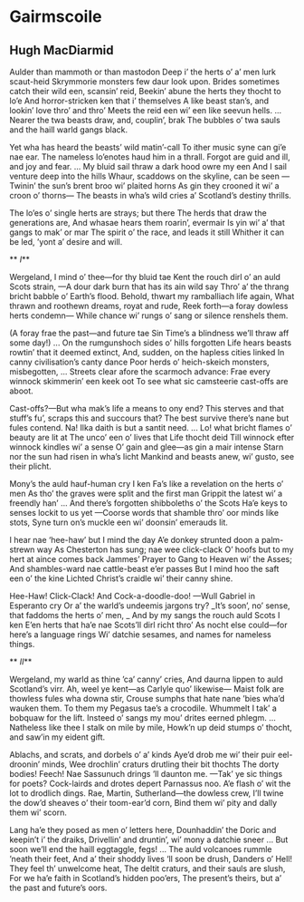 # Gairmscoile
## Hugh MacDiarmid
Aulder than mammoth or than mastodon
Deep i’ the herts o’ a’ men lurk scaut-heid
Skrymmorie monsters few daur look upon.
Brides sometimes catch their wild een, scansin’ reid,
Beekin’ abune the herts they thocht to lo’e
And horror-stricken ken that i’ themselves
A like beast stan’s, and lookin’ love thro’ and thro’
Meets the reid een wi’ een like seevun hells.
... Nearer the twa beasts draw, and, couplin’, brak
The bubbles o’ twa sauls and the haill warld gangs black.

Yet wha has heard the beasts’ wild matin’-call
To ither music syne can gi’e nae ear.
The nameless lo’enotes haud him in a thrall.
Forgot are guid and ill, and joy and fear.
... My bluid sail thraw a dark hood owre my een
And I sail venture deep into the hills
Whaur, scaddows on the skyline, can be seen
—Twinin’ the sun’s brent broo wi’ plaited horns
As gin they crooned it wi’ a croon o’ thorns—
The beasts in wha’s wild cries a’ Scotland’s destiny thrills.

The lo’es o’ single herts are strays; but there
The herds that draw the generations are,
And whasae hears them roarin’, evermair
Is yin wi’ a’ that gangs to mak’ or mar
The spirit o’ the race, and leads it still
Whither it can be led, ’yont a’ desire and will.

 ** _I_**

Wergeland, I mind o’ thee—for thy bluid tae
Kent the rouch dirl o’ an auld Scots strain,
—A dour dark burn that has its ain wild say
Thro’ a’ the thrang bricht babble o’ Earth’s flood.
Behold, thwart my ramballiach life again,
What thrawn and roothewn dreams, royat and rude,
Reek forth—a foray dowless herts condemn—
While chance wi’ rungs o’ sang or silence renshels them.

(A foray frae the past—and future tae
Sin Time’s a blindness we’ll thraw aff some day!)
... On the rumgunshoch sides o’ hills forgotten
Life hears beasts rowtin’ that it deemed extinct,
And, sudden, on the hapless cities linked
In canny civilisation’s canty dance
Poor herds o’ heich-skeich monsters, misbegotten,
... Streets clear afore the scarmoch advance:
Frae every winnock skimmerin’ een keek oot
To see what sic camsteerie cast-offs are aboot.

Cast-offs?—But wha mak’s life a means to ony end?
This sterves and that stuff’s fu’, scraps this and succours that?
The best survive there’s nane but fules contend.
Na! Ilka daith is but a santit need.
... Lo! what bricht flames o’ beauty are lit at
The unco’ een o’ lives that Life thocht deid
Till winnock efter winnock kindles wi’ a sense
O’ gain and glee—as gin a mair intense
Starn nor the sun had risen in wha’s licht
Mankind and beasts anew, wi’ gusto, see their plicht.

Mony’s the auld hauf-human cry I ken
Fa’s like a revelation on the herts o’ men
As tho’ the graves were split and the first man
Grippit the latest wi’ a freendly han’
... And there’s forgotten shibboleths o’ the Scots
Ha’e keys to senses lockit to us yet
—Coorse words that shamble thro’ oor minds like stots,
Syne turn on’s muckle een wi’ doonsin’ emerauds lit.

I hear nae ‘hee-haw’ but I mind the day
A’e donkey strunted doon a palm-strewn way
As Chesterton has sung; nae wee click-clack
O’ hoofs but to my hert at aince comes back
Jammes’ Prayer to Gang to Heaven wi’ the Asses;
And shambles-ward nae cattle-beast e’er passes
But I mind hoo the saft een o’ the kine
Lichted Christ’s craidle wi’ their canny shine.

Hee-Haw! Click-Clack! And Cock-a-doodle-doo!
—Wull Gabriel in Esperanto cry
Or a’ the warld’s undeemis jargons try?
 _It’s soon’, no’ sense, that faddoms the herts o’ men,
_
And by my sangs the rouch auld Scots I ken
E’en herts that ha’e nae Scots’ll dirl richt thro’
As nocht else could—for here’s a language rings
Wi’ datchie sesames, and names for nameless things.


 ** _II_**

Wergeland, my warld as thine ’ca’ canny’ cries,
And daurna lippen to auld Scotland’s virr.
Ah, weel ye kent—as Carlyle quo’ likewise—
Maist folk are thowless fules wha downa stir,
Crouse sumphs that hate nane ’bies wha’d wauken them.
To them my Pegasus tae’s a crocodile.
Whummelt I tak’ a bobquaw for the lift.
Insteed o’ sangs my mou’ drites eerned phlegm.
... Natheless like thee I stalk on mile by mile,
Howk’n up deid stumps o’ thocht, and saw’in my eident gift.

Ablachs, and scrats, and dorbels o’ a’ kinds
Aye’d drob me wi’ their puir eel-droonin’ minds,
Wee drochlin’ craturs drutling their bit thochts
The dorty bodies! Feech! Nae Sassunuch drings
’ll daunton me. —Tak’ ye sic things for poets?
Cock-lairds and drotes depert Parnassus noo.
A’e flash o’ wit the lot to drodlich dings.
Rae, Martin, Sutherland—the dowless crew,
I’ll twine the dow’d sheaves o’ their toom-ear’d corn,
Bind them wi’ pity and dally them wi’ scorn.

Lang ha’e they posed as men o’ letters here,
Dounhaddin’ the Doric and keepin’t i’ the draiks,
Drivellin’ and druntin’, wi’ mony a datchie sneer
... But soon we’ll end the haill eggtaggle, fegs!
... The auld volcanoes rummle ’neath their feet,
And a’ their shoddy lives ‘ll soon be drush,
Danders o’ Hell! They feel th’ unwelcome heat,
The deltit craturs, and their sauls are slush,
For we ha’e faith in Scotland’s hidden poo’ers,
The present’s theirs, but a’ the past and future’s oors.